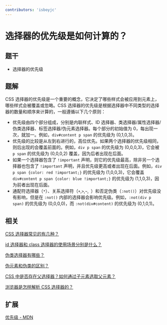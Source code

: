 ```yaml
---
contributors: 'isboyjc'
---
```


# 选择器的优先级是如何计算的？


## 题干

- 选择器的优先级



## 题解

<!-- ::: details 点我查看题解 -->

CSS 选择器的优先级是一个重要的概念，它决定了哪些样式会被应用到元素上，哪些样式会被覆盖或忽略。CSS 选择器的优先级是根据选择器中不同类型的选择器的数量和顺序来计算的，一般遵循以下几个原则：

- 优先级由四个部分组成，分别是内联样式、ID 选择器、类选择器/属性选择器/伪类选择器、标签选择器/伪元素选择器。每个部分的初始值为 0，每出现一次，就加一。例如，`div#content p span` 的优先级为 (0,1,0,3)。
- 优先级的比较是从左到右进行的，高位优先。如果两个选择器的优先级相同，则后出现的会覆盖前面的。例如，`div p span` 的优先级为 (0,0,0,3)，它会被 `p span` 的优先级为 (0,0,0,2) 覆盖，因为后者出现在后面。
- 如果一个选择器包含了 `!important` 声明，则它的优先级最高，除非另一个选择器也包含了 `!important` 声明，并且优先级更高或者出现在后面。例如，`div p span {color: red !important;}` 的优先级为 (1,0,0,3)，它会覆盖 `div#content p span {color: blue !important;}` 的优先级为 (1,1,0,3)，因为前者出现在后面。
- 通配符选择器（`*`）、关系选择符（`+`,`>`,`~`,` `）和否定伪类（`:not()`）对优先级没有影响，但是在 `:not()` 内部的选择器会影响优先级。例如，`:not(div p span)` 的优先级为 (0,0,0,0)，而 `:not(div#content)` 的优先级为 (0,1,0,1)。


<!-- ::: -->


## 相关

[CSS 选择器常见的有几种？](./020010_selector_all.md)

[id 选择器和 class 选择器的使用场景分别是什么？](./020020_id_calss_selector.md)

[伪类选择器有哪些？](./020030_pseudoclass_selector.md)

[伪元素和伪类的区别？](./020040_pseudoelements_and_pseudoclasses.md)

[CSS 中是否存在父选择器？如何通过子元素选取父元素？](./020050_parent_selector.md)

[浏览器是怎样解析 CSS 选择器的？](./020070_browser_parse_selector.md)

## 扩展

[优先级 - MDN](https://developer.mozilla.org/zh-CN/docs/Web/CSS/Specificity)